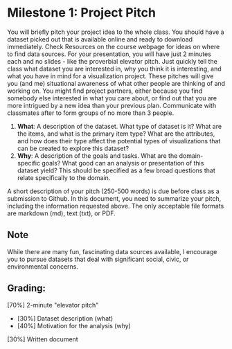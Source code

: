 # Milestone 1: Project Pitch
You will briefly pitch your project idea to the whole class. You should have a dataset picked out that is available online and ready to download immediately. Check Resources on the course webpage for ideas on where to find data sources. For your presentation, you will have just 2 minutes each and no slides - like the proverbial elevator pitch. Just quickly tell the class what dataset you are interested in, why you think it is interesting, and what you have in mind for a visualization project. These pitches will give you (and me) situational awareness of what other people are thinking of and working on. You might find project partners, either because you find somebody else interested in what you care about, or find out that you are more intrigued by a new idea than your previous plan. Communicate with classmates after to form groups of no more than 3 people.

1. **What**: A description of the dataset. What type of dataset is it? What are the items, and what is the primary item type? What are the attributes, and how does their type affect the potential types of visualizations that can be created to explore this dataset?
1. **Why**: A description of the goals and tasks. What are the domain-specific goals? What good can an analysis or presentation of this dataset yield? This should be specified as a few broad questions that relate specifically to the domain. 

A short description of your pitch (250-500 words) is due before class as a submission to Github. In this document, you need to summarize your pitch, including the information requested above. The only acceptable file formats are markdown (md), text (txt), or PDF.

## Note
While there are many fun, fascinating data sources available, I encourage you to pursue datasets that deal with significant social, civic, or environmental concerns.

## Grading: 
[70%] 2-minute "elevator pitch"
- [30%] Dataset description (what)
- [40%] Motivation for the analysis (why)

[30%] Written document